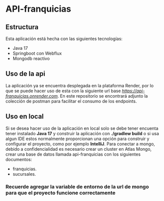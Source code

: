# API-franquicias

## Estructura
Esta aplicación está hecha con las siguientes tecnologías:
- Java 17
- Springboot con Webflux
- Mongodb reactivo

## Uso de la api
La aplicación ya se encuentra desplegada en la plataforma Render, por lo que se puede hacer uso de esta con la siguiente url base *https://api-franquicias.onrender.com*. En este repositorio se encontrará adjunto la colección de postman para facilitar el consumo de los endpoints.

## Uso en local
Si se desea hacer uso de la aplicación en local solo se debe tener encuenta tener instalado **Java 17** y construir la aplicación con **./gradlew build** o si usa algun IDE estos normalmente proporcionan una opción para construir y configurar el proyecto, como por ejemplo **IntelliJ**. Para conectar a mongo, debido a confidencialidad es necesario crear un cluster en Atlas Mongo, crear una base de datos llamada api-franquicias con los siguientes documentos:
- franquicias.
- sucursales.

### **Recuerde agregar la variable de entorno de la url de mongo para que el proyecto funcione correctamente**
